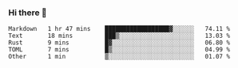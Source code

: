 ### Hi there 👋

<!--
**berkus/berkus** is a ✨ _special_ ✨ repository because its `README.md` (this file) appears on your GitHub profile.

Here are some ideas to get you started:

- 🔭 I’m currently working on ...
- 🌱 I’m currently learning ...
- 👯 I’m looking to collaborate on ...
- 🤔 I’m looking for help with ...
- 💬 Ask me about ...
- 📫 How to reach me: ...
- 😄 Pronouns: ...
- ⚡ Fun fact: ...
-->

<!--START_SECTION:waka-->
```text
Markdown   1 hr 47 mins    ██████████████████▓░░░░░░   74.11 % 
Text       18 mins         ███▒░░░░░░░░░░░░░░░░░░░░░   13.03 % 
Rust       9 mins          █▓░░░░░░░░░░░░░░░░░░░░░░░   06.80 % 
TOML       7 mins          █▒░░░░░░░░░░░░░░░░░░░░░░░   04.99 % 
Other      1 min           ▒░░░░░░░░░░░░░░░░░░░░░░░░   01.07 % 
```
<!--END_SECTION:waka-->

